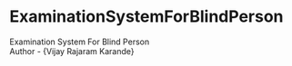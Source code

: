 # ExaminationSystemForBlindPerson
Examination System For Blind Person
<br/>
Author - {Vijay Rajaram Karande}
